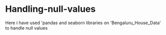 # Handling-null-values
Here i have used 'pandas and seaborn libraries on 'Bengaluru_House_Data'  to handle null values 

